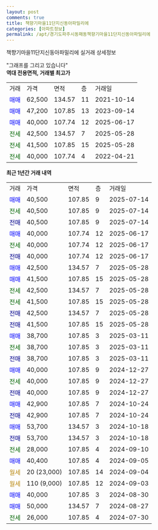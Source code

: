 ```yaml
---
layout: post
comments: true
title: 책향기마을11단지신동아파밀리에
categories: [아파트정보]
permalink: /apt/경기도파주시동패동책향기마을11단지신동아파밀리에
---
```


책향기마을11단지신동아파밀리에 실거래 상세정보

<script type="text/javascript">
  google.charts.load('current', {'packages':['line', 'corechart']});
  google.charts.setOnLoadCallback(drawChart);

  function drawChart() {
    var data = new google.visualization.DataTable();
    data.addColumn('date', '거래일');
    data.addColumn('number', "매매");
    data.addColumn('number', "전세");
    data.addColumn('number', "전매");

    data.addRows([[new Date(Date.parse("2025-07-14")), 40500, null, null], [new Date(Date.parse("2025-07-14")), null, 40500, null], [new Date(Date.parse("2025-07-14")), null, null, 40500], [new Date(Date.parse("2025-06-17")), 40000, null, null], [new Date(Date.parse("2025-06-17")), null, 40000, null], [new Date(Date.parse("2025-06-17")), null, null, 40000], [new Date(Date.parse("2025-05-28")), 42500, null, null], [new Date(Date.parse("2025-05-28")), 41500, null, null], [new Date(Date.parse("2025-05-28")), null, 42500, null], [new Date(Date.parse("2025-05-28")), null, 41500, null], [new Date(Date.parse("2025-05-28")), null, null, 42500], [new Date(Date.parse("2025-05-28")), null, null, 41500], [new Date(Date.parse("2025-03-11")), 38700, null, null], [new Date(Date.parse("2025-03-11")), null, 38700, null], [new Date(Date.parse("2025-03-11")), null, null, 38700], [new Date(Date.parse("2024-12-27")), 40000, null, null], [new Date(Date.parse("2024-12-27")), null, 40000, null], [new Date(Date.parse("2024-12-27")), null, null, 40000], [new Date(Date.parse("2024-10-24")), 42900, null, null], [new Date(Date.parse("2024-10-24")), null, null, 42900], [new Date(Date.parse("2024-10-18")), 53700, null, null], [new Date(Date.parse("2024-10-18")), null, null, 53700], [new Date(Date.parse("2024-09-10")), null, 28000, null], [new Date(Date.parse("2024-09-05")), 40400, null, null], [new Date(Date.parse("2024-09-04")), null, null, null], [new Date(Date.parse("2024-09-03")), null, null, null], [new Date(Date.parse("2024-08-30")), 40000, null, null], [new Date(Date.parse("2024-08-27")), 50000, null, null], [new Date(Date.parse("2024-07-30")), null, 26000, null]]);

    var options = {
      hAxis: {
        format: 'yyyy/MM/dd'
      },    
      lineWidth: 0,
      pointsVisible: true,    
      title: '최근 1년간 유형별 실거래가 분포',
      legend: { position: 'bottom' }
    };

    var formatter = new google.visualization.NumberFormat({pattern:'###,###'} );
    formatter.format(data, 1);
    formatter.format(data, 2);
    
    setTimeout(function() {
        var chart = new google.visualization.LineChart(document.getElementById('columnchart_material'));
        chart.draw(data, (options));
        document.getElementById('loading').style.display = 'none';
    }, 200);
  }
</script>


<div id="loading" style="z-index:20; display: block; margin-left: 0px">"그래프를 그리고 있습니다"</div>
<div id="columnchart_material" style="width: 95%; margin-left: 0px; display: block"></div>
<!-- contents start -->
<b>역대 전용면적, 거래별 최고가</b>
<table class="sortable">
    <tr>
      <td>거래</td>
      <td>가격</td>
      <td>면적</td>
      <td>층</td>
      <td>거래일</td>
    </tr>
        <tr>
          <td><a style="color: blue">매매</a></td>
          <td>62,500</td>
          <td>134.57</td>
          <td>11</td>
          <td>2021-10-14</td>
        </tr>            <tr>
          <td><a style="color: blue">매매</a></td>
          <td>47,200</td>
          <td>107.85</td>
          <td>13</td>
          <td>2023-09-14</td>
        </tr>            <tr>
          <td><a style="color: blue">매매</a></td>
          <td>40,000</td>
          <td>107.74</td>
          <td>12</td>
          <td>2025-06-17</td>
        </tr>        
        <tr>
              <td><a style="color: darkgreen">전세</a></td>
              <td>42,500</td>
              <td>134.57</td>
              <td>7</td>
              <td>2025-05-28</td>
            </tr>            <tr>
              <td><a style="color: darkgreen">전세</a></td>
              <td>41,500</td>
              <td>107.85</td>
              <td>15</td>
              <td>2025-05-28</td>
            </tr>            <tr>
              <td><a style="color: darkgreen">전세</a></td>
              <td>40,000</td>
              <td>107.74</td>
              <td>4</td>
              <td>2022-04-21</td>
            </tr>        
    
</table>

<b>최근 1년간 거래 내역</b>

<table class="sortable">
    <tr>
      <td>거래</td>
      <td>가격</td>
      <td>면적</td>
      <td>층</td>
      <td>거래일</td>
    </tr>
    <tr>
      <td><a style="color: blue">매매</a></td>
      <td>40,500</td>
      <td>107.85</td>
      <td>9</td>
      <td>2025-07-14</td>
    </tr>          <tr>
      <td><a style="color: darkgreen">전세</a></td>
      <td>40,500</td>
      <td>107.85</td>
      <td>9</td>
      <td>2025-07-14</td>
    </tr>          <tr>
      <td><a style="color: darkblue">전매</a></td>
      <td>40,500</td>
      <td>107.85</td>
      <td>9</td>
      <td>2025-07-14</td>
    </tr>          <tr>
      <td><a style="color: blue">매매</a></td>
      <td>40,000</td>
      <td>107.74</td>
      <td>12</td>
      <td>2025-06-17</td>
    </tr>          <tr>
      <td><a style="color: darkgreen">전세</a></td>
      <td>40,000</td>
      <td>107.74</td>
      <td>12</td>
      <td>2025-06-17</td>
    </tr>          <tr>
      <td><a style="color: darkblue">전매</a></td>
      <td>40,000</td>
      <td>107.74</td>
      <td>12</td>
      <td>2025-06-17</td>
    </tr>          <tr>
      <td><a style="color: blue">매매</a></td>
      <td>42,500</td>
      <td>134.57</td>
      <td>7</td>
      <td>2025-05-28</td>
    </tr>          <tr>
      <td><a style="color: blue">매매</a></td>
      <td>41,500</td>
      <td>107.85</td>
      <td>15</td>
      <td>2025-05-28</td>
    </tr>          <tr>
      <td><a style="color: darkgreen">전세</a></td>
      <td>42,500</td>
      <td>134.57</td>
      <td>7</td>
      <td>2025-05-28</td>
    </tr>          <tr>
      <td><a style="color: darkgreen">전세</a></td>
      <td>41,500</td>
      <td>107.85</td>
      <td>15</td>
      <td>2025-05-28</td>
    </tr>          <tr>
      <td><a style="color: darkblue">전매</a></td>
      <td>42,500</td>
      <td>134.57</td>
      <td>7</td>
      <td>2025-05-28</td>
    </tr>          <tr>
      <td><a style="color: darkblue">전매</a></td>
      <td>41,500</td>
      <td>107.85</td>
      <td>15</td>
      <td>2025-05-28</td>
    </tr>          <tr>
      <td><a style="color: blue">매매</a></td>
      <td>38,700</td>
      <td>107.85</td>
      <td>3</td>
      <td>2025-03-11</td>
    </tr>          <tr>
      <td><a style="color: darkgreen">전세</a></td>
      <td>38,700</td>
      <td>107.85</td>
      <td>3</td>
      <td>2025-03-11</td>
    </tr>          <tr>
      <td><a style="color: darkblue">전매</a></td>
      <td>38,700</td>
      <td>107.85</td>
      <td>3</td>
      <td>2025-03-11</td>
    </tr>          <tr>
      <td><a style="color: blue">매매</a></td>
      <td>40,000</td>
      <td>107.85</td>
      <td>9</td>
      <td>2024-12-27</td>
    </tr>          <tr>
      <td><a style="color: darkgreen">전세</a></td>
      <td>40,000</td>
      <td>107.85</td>
      <td>9</td>
      <td>2024-12-27</td>
    </tr>          <tr>
      <td><a style="color: darkblue">전매</a></td>
      <td>40,000</td>
      <td>107.85</td>
      <td>9</td>
      <td>2024-12-27</td>
    </tr>          <tr>
      <td><a style="color: blue">매매</a></td>
      <td>42,900</td>
      <td>107.85</td>
      <td>7</td>
      <td>2024-10-24</td>
    </tr>          <tr>
      <td><a style="color: darkblue">전매</a></td>
      <td>42,900</td>
      <td>107.85</td>
      <td>7</td>
      <td>2024-10-24</td>
    </tr>          <tr>
      <td><a style="color: blue">매매</a></td>
      <td>53,700</td>
      <td>134.57</td>
      <td>3</td>
      <td>2024-10-18</td>
    </tr>          <tr>
      <td><a style="color: darkblue">전매</a></td>
      <td>53,700</td>
      <td>134.57</td>
      <td>3</td>
      <td>2024-10-18</td>
    </tr>          <tr>
      <td><a style="color: darkgreen">전세</a></td>
      <td>28,000</td>
      <td>107.85</td>
      <td>4</td>
      <td>2024-09-10</td>
    </tr>          <tr>
      <td><a style="color: blue">매매</a></td>
      <td>40,400</td>
      <td>107.85</td>
      <td>4</td>
      <td>2024-09-05</td>
    </tr>          <tr>
      <td><a style="color: darkgoldenrod">월세</a></td>
      <td>20 (23,000)</td>
      <td>107.85</td>
      <td>14</td>
      <td>2024-09-04</td>
    </tr>          <tr>
      <td><a style="color: darkgoldenrod">월세</a></td>
      <td>110 (9,000)</td>
      <td>107.85</td>
      <td>12</td>
      <td>2024-09-03</td>
    </tr>          <tr>
      <td><a style="color: blue">매매</a></td>
      <td>40,000</td>
      <td>107.85</td>
      <td>3</td>
      <td>2024-08-30</td>
    </tr>          <tr>
      <td><a style="color: blue">매매</a></td>
      <td>50,000</td>
      <td>134.57</td>
      <td>7</td>
      <td>2024-08-27</td>
    </tr>          <tr>
      <td><a style="color: darkgreen">전세</a></td>
      <td>26,000</td>
      <td>107.85</td>
      <td>4</td>
      <td>2024-07-30</td>
    </tr>      </table>
<!-- contents end -->    

